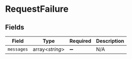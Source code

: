 # RequestFailure


## Fields

| Field              | Type               | Required           | Description        |
| ------------------ | ------------------ | ------------------ | ------------------ |
| `messages`         | array<*string*>    | :heavy_minus_sign: | N/A                |